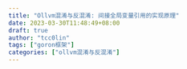 ```yaml
---
title: "Ollvm混淆与反混淆: 间接全局变量引用的实现原理"
date: 2023-03-30T11:48:49+08:00
draft: true
author: "tcc0lin"
tags: ["goron框架"]
categories: ["ollvm混淆与反混淆"]
---
```


